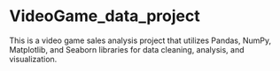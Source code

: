 # VideoGame_data_project
This is a video game sales analysis project that utilizes Pandas, NumPy, Matplotlib, and Seaborn libraries for data cleaning, analysis, and visualization.
